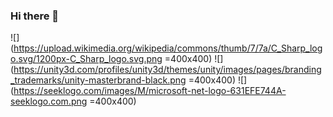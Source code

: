 ### Hi there 👋
![](https://upload.wikimedia.org/wikipedia/commons/thumb/7/7a/C_Sharp_logo.svg/1200px-C_Sharp_logo.svg.png =400x400)
![](https://unity3d.com/profiles/unity3d/themes/unity/images/pages/branding_trademarks/unity-masterbrand-black.png =400x400)
![](https://seeklogo.com/images/M/microsoft-net-logo-631EFE744A-seeklogo.com.png =400x400)

<!--
**tarikbir/tarikbir** is a ✨ _special_ ✨ repository because its `README.md` (this file) appears on your GitHub profile.

Here are some ideas to get you started:

- 🔭 I’m currently working on ...
- 🌱 I’m currently learning ...
- 👯 I’m looking to collaborate on ...
- 🤔 I’m looking for help with ...
- 💬 Ask me about ...
- 📫 How to reach me: ...
- 😄 Pronouns: ...
- ⚡ Fun fact: ...
-->
